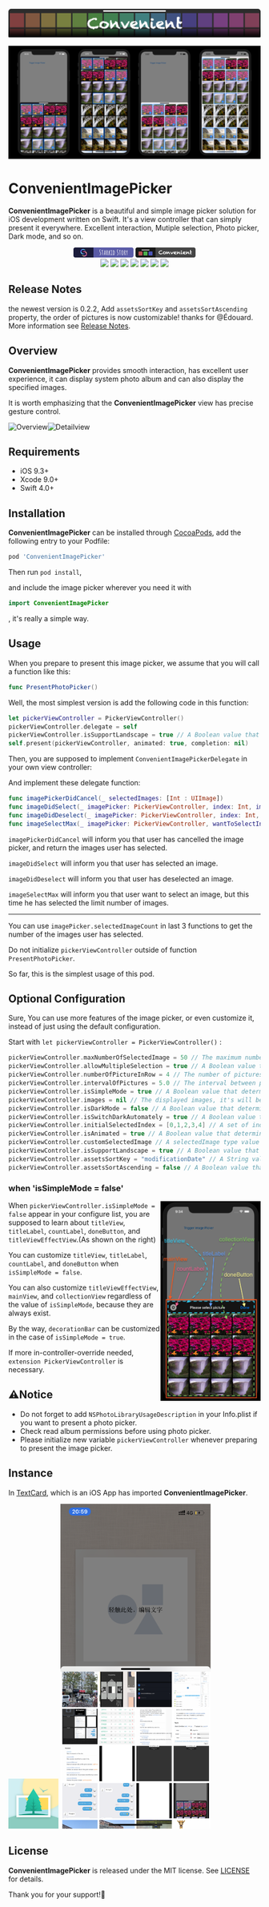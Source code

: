 ![Header](Documentation/ConvenientHeader.png)

![ConvenientImagePicker](Documentation/picture.png)

# ConvenientImagePicker
**ConvenientImagePicker** is a beautiful and simple image picker solution for iOS development written on Swift. It's a view controller that can simply present it everywhere. Excellent interaction, Mutiple selection, Photo picker, Dark mode, and so on.

<p align="center">
<a href="https://starkidstory.com"><img src="Documentation/starkidstorylogo_badge.png" height=20></a>
<a href="https://github.com/CLOXnu/ConvenientImagePicker"><img src="Documentation/convenientlogo_badge.png" height=20/></a>
<br/>
<a href="https://cocoapods.org/pods/ConvenientImagePicker"><img src="https://img.shields.io/cocoapods/v/ConvenientImagePicker.svg?style=flat"/></a>
<a href="https://cocoapods.org/pods/ConvenientImagePicker"><img src="https://img.shields.io/cocoapods/l/ConvenientImagePicker.svg?style=flat"/></a>
<a href="https://cocoapods.org/pods/ConvenientImagePicker"><img src="https://img.shields.io/cocoapods/p/ConvenientImagePicker.svg?style=flat"/></a>
<img src="https://img.shields.io/badge/Xcode-9.0%2B-blue.svg"/>
<img src="https://img.shields.io/badge/iOS-8.0%2B-blue.svg"/>
<img src="https://img.shields.io/badge/Swift-4.0%2B-orange.svg"/>
<a href="https://github.com/CLOXnu/ConvenientImagePicker/blob/master/README.zh-cn.md"><img src="https://img.shields.io/badge/%E4%B8%AD%E6%96%87-README-blue.svg?style=flat"/></a>
</p>

## Release Notes

the newest version is 0.2.2, Add `assetsSortKey` and `assetsSortAscending` property, the order of pictures is now customizable! thanks for @Édouard. More information see [Release Notes](ReleaseNotes.md).

## Overview

**ConvenientImagePicker** provides smooth interaction, has excellent user experience, it can display system photo album and can also display the specified images.

It is worth emphasizing that the **ConvenientImagePicker** view has precise gesture control.

![Overview](Documentation/overview.GIF)![Detailview](Documentation/detailview.GIF)

## Requirements

- iOS 9.3+
- Xcode 9.0+
- Swift 4.0+

## Installation

**ConvenientImagePicker** can be installed through [CocoaPods](http://cocoapods.org), add the following entry to your Podfile:

```ruby
pod 'ConvenientImagePicker'
```

Then run ```pod install```,

and include the image picker wherever you need it with

```swift
import ConvenientImagePicker
```

, it's really a simple way.

## Usage

When you prepare to present this image picker, we assume that you will call a function like this:

```swift
func PresentPhotoPicker()
```

Well, the most simplest version is add the following code in this function:

```swift
let pickerViewController = PickerViewController()
pickerViewController.delegate = self
pickerViewController.isSupportLandscape = true // A Boolean value that determines whether the ability of landscape exists.
self.present(pickerViewController, animated: true, completion: nil)
```

Then, you are supposed to implement ```ConvenientImagePickerDelegate``` in your own view controller:

And implement these delegate function:

```swift
func imagePickerDidCancel(_ selectedImages: [Int : UIImage])
func imageDidSelect(_ imagePicker: PickerViewController, index: Int, image: UIImage?)
func imageDidDeselect(_ imagePicker: PickerViewController, index: Int, image: UIImage?)
func imageSelectMax(_ imagePicker: PickerViewController, wantToSelectIndex: Int, wantToSelectImage: UIImage?)
```

```imagePickerDidCancel``` will inform you that user has cancelled the image picker, and return the images user has selected.

```imageDidSelect``` will inform you that user has selected an image.

```imageDidDeselect``` will inform you that user has deselected an image.

```imageSelectMax``` will inform you that user want to select an image, but this time he has selected the limit number of images.

---

You can use ```imagePicker.selectedImageCount``` in last 3 functions to get the number of the images user has selected.

Do not initialize ```pickerViewController``` outside of function ```PresentPhotoPicker```.

So far, this is the simplest usage of this pod.

## Optional Configuration

Sure, You can use more features of the image picker, or even customize it, instead of just using the default configuration.

Start with ```let pickerViewController = PickerViewController()``` :

```swift
pickerViewController.maxNumberOfSelectedImage = 50 // The maximum number of pictures allowed.
pickerViewController.allowMultipleSelection = true // A Boolean value that determines whether the picker view can mutiple selection.
pickerViewController.numberOfPictureInRow = 4 // The number of pictures in a row.
pickerViewController.intervalOfPictures = 5.0 // The interval between pictures.
pickerViewController.isSimpleMode = true // A Boolean value that determines whether the title label, count view, and close button exist.
pickerViewController.images = nil // The displayed images, it's will be photo library if nil.
pickerViewController.isDarkMode = false // A Boolean value that determines whether darkmode enable.
pickerViewController.isSwitchDarkAutomately = true // A Boolean value that determines whether darkmode can switched automately. (only iOS 13 valid)
pickerViewController.initialSelectedIndex = [0,1,2,3,4] // A set of index of selected image when the picker appears.
pickerViewController.isAnimated = true // A Boolean value that determines whether the appear animation exists.
pickerViewController.customSelectedImage // A selectedImage type value that relates to the image of selected picture.
pickerViewController.isSupportLandscape = true // A Boolean value that determines whether the ability of landscape exists.
pickerViewController.assetsSortKey = "modificationDate" // A String value that determines whether the order key of all assets.
pickerViewController.assetsSortAscending = false // A Boolean value that determines whether the order way of all assets.
```

### when 'isSimpleMode = false'

<img src="https://github.com/CLOXnu/ConvenientImagePicker/blob/master/Documentation/simpleMode=false.png" alt="simpleMode=false" align="right" width="200"/>

When ```pickerViewController.isSimpleMode = false``` appear in your configure list, you are supposed to learn about ```titleView```, ```titleLabel```, ```countLabel```, ```doneButton```, and ```titleViewEffectView```.(As shown on the right)

You can customize ```titleView```, ```titleLabel```, ```countLabel```, and ```doneButton``` when ```isSimpleMode = false```.

You can also customize ```titleViewEffectView```, ```mainView```, and ```collectionView``` regardless of the value of ```isSimpleMode```, because they are always exist.

By the way, ```decorationBar``` can be customized in the case of ```isSimpleMode = true```.

If more in-controller-override needed, ```extension PickerViewController``` is necessary.

## ⚠️Notice

* Do not forget to add ```NSPhotoLibraryUsageDescription``` in your Info.plist if you want to present a photo picker.
* Check read album permissions before using photo picker.
* Please initialize new variable ```pickerViewController``` whenever preparing to present the image picker.

## Instance

In [TextCard](https://apps.apple.com/cn/app/%E6%96%87%E5%AD%97%E5%8D%A1%E7%89%87/id1473078157), which is an iOS App has imported **ConvenientImagePicker**.

<img src="Documentation/TextBoxIconNew.png" alt="TextBoxIconNew" width="100"/>

<img src="Documentation/instance.jpg" alt="instance" width="300"/>


## License

**ConvenientImagePicker** is released under the MIT license. See [LICENSE](LICENSE.md) for details.

Thank you for your support!🙏


